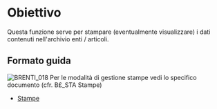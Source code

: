 # Obiettivo
Questa funzione serve per stampare (eventualmente visualizzare) i dati contenuti nell'archivio enti / articoli.

## Formato guida
![BRENTI_018](http://doc.smeup.com/immagini/MBDOC_OGG-P_BRES61/BRENTI_018.png)
Per le modalità di gestione stampe vedi lo specifico documento (cfr. B£_STA Stampe)
- [Stampe](Sorgenti/DOC_OPE/TA/B£AMO/B£_STA)
